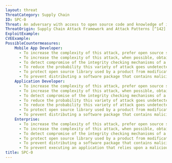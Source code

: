 ```yaml
---
layout: threat
ThreatCategory: Supply Chain
ID: SPC-0
Threat: An adversary with access to open source code and knowledge of its particular use for the system being acquired can insert malicious code into open source software used for libraries
ThreatOrigin: Supply Chain Attack Framework and Attack Patterns [^142]
ExploitExample:
CVEExample:
PossibleCountermeasures:
    Mobile App Developer:
      - To increase the complexity of this attack, prefer open source software libraries for which integrity-checking mechanisms are provided (e.g., strong cryptographic hashes of source files, digital signatures) so the authenticity of the open source library can be verified.
      - To increase the complexity of this attack, when possible, obtain multiple instances of the same library as hosted by various sources (e.g., FTP mirrors) from which it should be available. Then evaluate all obtained versions for consistency (e.g., compare strong hashes). If any discrepancies are detected, contact the open source software developer.
      - To detect compromise of the integrity checking mechanisms of a given source of open source libraries, particularly for security sensitive library functions, such as math or cryptographic libraries, contact the developer to verify the library is authentic.
      - To reduce the probability this variety of attack goes undetected at runtime, implement defensive programming. Any call to untrusted code that can impact critical functionality of the system should include checks on the output for conditions that should always be true given an assumption the library behaves as expected.
      - To protect open source library used by a product from modification, then if possible, package a verified authentic instance of the open source library and apply cryptographic protections (e.g., strong hashing, digital signatures) to the product to allow customers to verify the authenticity and integrity of all packaged components.
      - To prevent distributing a software package that contains maliciously modified open source libraries, perform sufficient functional testing of the complete system to verify that it exhibits correct and consistent behavior.
    Application Developer:
      - To increase the complexity of this attack, prefer open source software libraries for which integrity-checking mechanisms are provided (e.g., strong cryptographic hashes of source files, digital signatures) so the authenticity of the open source library can be verified.
      - To increase the complexity of this attack, when possible, obtain multiple instances of the same library as hosted by various sources (e.g., FTP mirrors) from which it should be available. Then evaluate all obtained versions for consistency (e.g., compare strong hashes). If any discrepancies are detected, contact the open source software developer.
      - To detect compromise of the integrity checking mechanisms of a given source of open source libraries, particularly for security sensitive library functions, such as math or cryptographic libraries, contact the developer to verify the library is authentic.
      - To reduce the probability this variety of attack goes undetected at runtime, implement defensive programming. Any call to untrusted code that can impact critical functionality of the system should include checks on the output for conditions that should always be true given an assumption the library behaves as expected.
      - To reduce the probability this variety of attack goes undetected at runtime, implement defensive programming. Any call to untrusted code that can impact critical functionality of the system should include checks on the output for conditions that should always be true given an assumption the library behaves as expected.
      - To protect open source library used by a product from modification, then if possible, package a verified authentic instance of the open source library and apply cryptographic protections (e.g., strong hashing, digital signatures) to the product to allow customers to verify the authenticity and integrity of all packaged components.
      - To prevent distributing a software package that contains maliciously modified open source libraries, perform sufficient functional testing of the complete system to verify that it exhibits correct and consistent behavior.
    Enterprise:
      - To increase the complexity of this attack, prefer open source software libraries for which integrity-checking mechanisms are provided (e.g., strong cryptographic hashes of source files, digital signatures) so the authenticity of the open source library can be verified.
      - To increase the complexity of this attack, when possible, obtain multiple instances of the same library as hosted by various sources (e.g., FTP mirrors) from which it should be available. Then evaluate all obtained versions for consistency (e.g., compare strong hashes). If any discrepancies are detected, contact the open source software developer.
      - To detect compromise of the integrity checking mechanisms of a given source of open source libraries, particularly for security sensitive library functions, such as math or cryptographic libraries, contact the developer to verify the library is authentic.
      - To protect open source library used by a product from modification, then if possible, package a verified authentic instance of the open source library and apply cryptographic protections (e.g., strong hashing, digital signatures) to the product to allow customers to verify the authenticity and integrity of all packaged components.
      - To prevent distributing a software package that contains maliciously modified open source libraries, perform sufficient functional testing of the complete system to verify that it exhibits correct and consistent behavior.
      - To prevent executing an application that relies upon a maliciously modified version of an open source library that is loaded dynamically at runtime (e.g., Dynamic Linked Library), perform verification of the library file prior to execution. This may involve validating hashes, verifying digital signatures, or other integrity protection or detection mechanisms on the host system.
title: SPC-0
---
```

